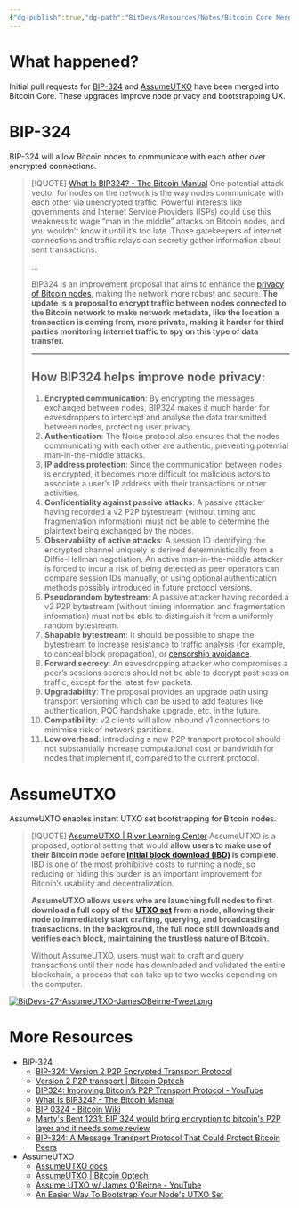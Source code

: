 ```yaml
---
{"dg-publish":true,"dg-path":"BitDevs/Resources/Notes/Bitcoin Core Merged BIP-324 and AssumeUTXO Proposals.md","permalink":"/bit-devs/resources/notes/bitcoin-core-merged-bip-324-and-assume-utxo-proposals/","title":"Bitcoin Core Merged BIP-324 and AssumeUTXO Proposals","tags":["bitdevs","bitcoin","socratic-27","privacy","node"],"noteIcon":"3","created":"2023-10-11T16:31:09.561-10:00","updated":"2023-10-11T22:04:42.634-10:00"}
---
```




# What happened?

Initial pull requests for [BIP-324](https://github.com/bitcoin/bitcoin/pull/28331) and [AssumeUTXO](https://github.com/bitcoin/bitcoin/pull/27596) have been merged into Bitcoin Core. These upgrades improve node privacy and bootstrapping UX.

# BIP-324

BIP-324 will allow Bitcoin nodes to communicate with each other over encrypted connections.

> [!QUOTE] [What Is BIP324? - The Bitcoin Manual](https://thebitcoinmanual.com/articles/what-is-bip324/)
> One potential attack vector for nodes on the network is the way nodes communicate with each other via unencrypted traffic. Powerful interests like governments and Internet Service Providers (ISPs) could use this weakness to wage “man in the middle” attacks on Bitcoin nodes, and you wouldn’t know it until it’s too late. Those gatekeepers of internet connections and traffic relays can secretly gather information about sent transactions.
> 
> ...
> 
> BIP324 is an improvement proposal that aims to enhance the [privacy of Bitcoin nodes](https://thebitcoinmanual.com/articles/protect-bitcoin-full-node/), making the network more robust and secure. **The update is a proposal to encrypt traffic between nodes connected to the Bitcoin network to make network metadata, like the location a transaction is coming from, more private, making it harder for third parties monitoring internet traffic to spy on this type of data transfer.**
> 
> ---
> 
> ## How BIP324 helps improve node privacy:
> 
> 1. **Encrypted communication**: By encrypting the messages exchanged between nodes, BIP324 makes it much harder for eavesdroppers to intercept and analyse the data transmitted between nodes, protecting user privacy.
> 2. **Authentication**: The Noise protocol also ensures that the nodes communicating with each other are authentic, preventing potential man-in-the-middle attacks.
> 3. **IP address protection**: Since the communication between nodes is encrypted, it becomes more difficult for malicious actors to associate a user’s IP address with their transactions or other activities.
> 4. **Confidentiality against passive attacks**: A passive attacker having recorded a v2 P2P bytestream (without timing and fragmentation information) must not be able to determine the plaintext being exchanged by the nodes.
> 5. **Observability of active attacks**: A session ID identifying the encrypted channel uniquely is derived deterministically from a Diffie-Hellman negotiation. An active man-in-the-middle attacker is forced to incur a risk of being detected as peer operators can compare session IDs manually, or using optional authentication methods possibly introduced in future protocol versions.
> 6. **Pseudorandom bytestream**: A passive attacker having recorded a v2 P2P bytestream (without timing information and fragmentation information) must not be able to distinguish it from a uniformly random bytestream.
> 7. **Shapable bytestream**: It should be possible to shape the bytestream to increase resistance to traffic analysis (for example, to conceal block propagation), or [censorship avoidance](https://gitlab.torproject.org/legacy/trac/-/issues/20348#note_2229522).
> 8. **Forward secrecy**: An eavesdropping attacker who compromises a peer’s sessions secrets should not be able to decrypt past session traffic, except for the latest few packets.
> 9. **Upgradability**: The proposal provides an upgrade path using transport versioning which can be used to add features like authentication, PQC handshake upgrade, etc. in the future.
> 10. **Compatibility**: v2 clients will allow inbound v1 connections to minimise risk of network partitions.
> 11. **Low overhead**: introducing a new P2P transport protocol should not substantially increase computational cost or bandwidth for nodes that implement it, compared to the current protocol.

# AssumeUTXO

AssumeUXTO enables instant UTXO set bootstrapping for Bitcoin nodes.

> [!QUOTE] [AssumeUTXO | River Learning Center](https://river.com/learn/terms/a/assume-utxo/)
> AssumeUTXO is a proposed, optional setting that would **allow users to make use of their Bitcoin node before [initial block download (IBD)](https://river.com/learn/terms/i/initial-block-download-ibd/) is complete**. IBD is one of the most prohibitive costs to running a node, so reducing or hiding this burden is an important improvement for Bitcoin’s usability and decentralization.
> 
> **AssumeUTXO allows users who are launching full nodes to first download a full copy of the [UTXO set](https://river.com/learn/terms/u/utxo-set/) from a node, allowing their node to immediately start crafting, querying, and broadcasting transactions. In the background, the full node still downloads and verifies each block, maintaining the trustless nature of Bitcoin.**
> 
> Without AssumeUTXO, users must wait to craft and query transactions until their node has downloaded and validated the entire blockchain, a process that can take up to two weeks depending on the computer.

[![BitDevs-27-AssumeUTXO-JamesOBeirne-Tweet.png](/img/user/para/artifacts/BitDevs-27-AssumeUTXO-JamesOBeirne-Tweet.png)](https://nitter.net/jamesob/status/1708993120036110695)

# More Resources

- BIP-324
	- [BIP-324: Version 2 P2P Encrypted Transport Protocol](https://github.com/bitcoin/bips/blob/master/bip-0324.mediawiki)
	- [Version 2 P2P transport | Bitcoin Optech](https://bitcoinops.org/en/topics/v2-p2p-transport/)
	- [BIP324: Improving Bitcoin’s P2P Transport Protocol - YouTube](https://youtu.be/7J7EfqknVpM)
	- [What Is BIP324? - The Bitcoin Manual](https://thebitcoinmanual.com/articles/what-is-bip324/)
	- [BIP 0324 - Bitcoin Wiki](https://en.bitcoin.it/wiki/BIP_0324)
	- [Marty's Bent 1231: BIP 324 would bring encryption to bitcoin's P2P layer and it needs some review](https://tftc.io/martys-bent/issue-1231-bip-324-would-bring-end-to-end-encryption-to-bitcoins-p2p-layer-and-it-needs-some-review/)
	- [BIP-324: A Message Transport Protocol That Could Protect Bitcoin Peers](https://bitcoinmagazine.com/technical/bip-324-a-message-transport-protocol-that-could-protect-bitcoin-peers)
- AssumeUTXO
	- [AssumeUTXO docs](https://github.com/jamesob/assumeutxo-docs/tree/2019-04-proposal/proposal)
	- [AssumeUTXO | Bitcoin Optech](https://bitcoinops.org/en/topics/assumeutxo/)
	- [Assume UTXO w/ James O'Beirne - YouTube](https://www.youtube.com/live/JottwT-kEdg?feature=shared)
	- [An Easier Way To Bootstrap Your Node's UTXO Set](https://bitcoinmagazine.com/technical/coming-soon-an-easier-way-to-bootstrap-your-bitcoin-nodes-utxo-set)